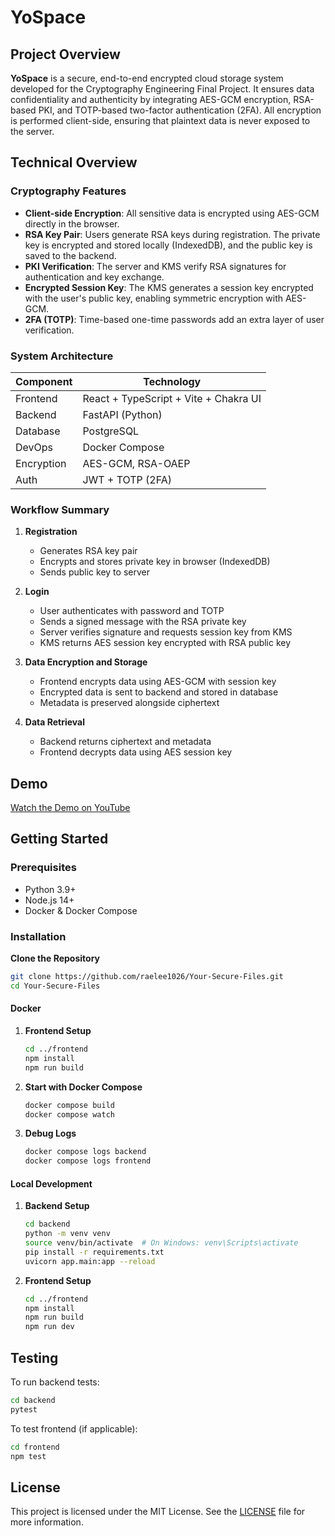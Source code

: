 # YoSpace

## Project Overview

**YoSpace** is a secure, end-to-end encrypted cloud storage system developed for the Cryptography Engineering Final Project. It ensures data confidentiality and authenticity by integrating AES-GCM encryption, RSA-based PKI, and TOTP-based two-factor authentication (2FA). All encryption is performed client-side, ensuring that plaintext data is never exposed to the server.

## Technical Overview

### Cryptography Features

* **Client-side Encryption**: All sensitive data is encrypted using AES-GCM directly in the browser.
* **RSA Key Pair**: Users generate RSA keys during registration. The private key is encrypted and stored locally (IndexedDB), and the public key is saved to the backend.
* **PKI Verification**: The server and KMS verify RSA signatures for authentication and key exchange.
* **Encrypted Session Key**: The KMS generates a session key encrypted with the user's public key, enabling symmetric encryption with AES-GCM.
* **2FA (TOTP)**: Time-based one-time passwords add an extra layer of user verification.

### System Architecture

| Component  | Technology                            |
| ---------- | ------------------------------------- |
| Frontend   | React + TypeScript + Vite + Chakra UI |
| Backend    | FastAPI (Python)                      |
| Database   | PostgreSQL                            |
| DevOps     | Docker Compose                        |
| Encryption | AES-GCM, RSA-OAEP                     |
| Auth       | JWT + TOTP (2FA)                      |

### Workflow Summary

1. **Registration**

   * Generates RSA key pair
   * Encrypts and stores private key in browser (IndexedDB)
   * Sends public key to server

2. **Login**

   * User authenticates with password and TOTP
   * Sends a signed message with the RSA private key
   * Server verifies signature and requests session key from KMS
   * KMS returns AES session key encrypted with RSA public key

3. **Data Encryption and Storage**

   * Frontend encrypts data using AES-GCM with session key
   * Encrypted data is sent to backend and stored in database
   * Metadata is preserved alongside ciphertext

4. **Data Retrieval**

   * Backend returns ciphertext and metadata
   * Frontend decrypts data using AES session key

## Demo

[Watch the Demo on YouTube](https://youtu.be/ADBPWY2R5ak?si=JQzMLovUa9lPVkst)

## Getting Started

### Prerequisites

* Python 3.9+
* Node.js 14+
* Docker & Docker Compose

### Installation

**Clone the Repository**

   ```bash
   git clone https://github.com/raelee1026/Your-Secure-Files.git
   cd Your-Secure-Files
   ```
#### Docker
1. **Frontend Setup**

   ```bash
   cd ../frontend
   npm install
   npm run build
   ```
2. **Start with Docker Compose**
   ```bash
   docker compose build
   docker compose watch
   ```
3. **Debug Logs**
   ```bash
   docker compose logs backend
   docker compose logs frontend
   ```
#### Local Development
1. **Backend Setup**

   ```bash
   cd backend
   python -m venv venv
   source venv/bin/activate  # On Windows: venv\Scripts\activate
   pip install -r requirements.txt
   uvicorn app.main:app --reload
   ```

2. **Frontend Setup**

   ```bash
   cd ../frontend
   npm install
   npm run build
   npm run dev
   ```

## Testing

To run backend tests:

```bash
cd backend
pytest
```

To test frontend (if applicable):

```bash
cd frontend
npm test
```

## License

This project is licensed under the MIT License. See the [LICENSE](LICENSE) file for more information.

